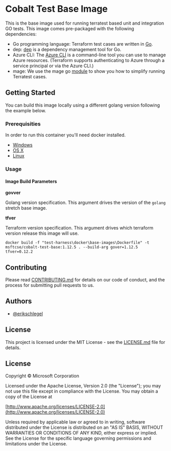 # Cobalt Test Base Image

This is the base image used for running terratest based unit and integration GO tests. This image comes pre-packaged with the following dependencies:
* Go programming language: Terraform test cases are written in [Go](https://golang.org/dl/).
* dep: [dep](https://github.com/golang/dep#installation) is a dependency management tool for Go.
* Azure CLI: The [Azure CLI](https://docs.microsoft.com/en-us/cli/azure/install-azure-cli?view=azure-cli-latest) is a command-line tool you can use to manage Azure resources. (Terraform supports authenticating to Azure through a service principal or via the Azure CLI.)
* mage: We use the mage go [module](https://github.com/magefile/mage#installation) to show you how to simplify running Terratest cases.

## Getting Started

You can build this image locally using a different golang version following the example below.

### Prerequisities

In order to run this container you'll need docker installed.

* [Windows](https://docs.docker.com/windows/started)
* [OS X](https://docs.docker.com/mac/started/)
* [Linux](https://docs.docker.com/linux/started/)

### Usage

#### Image Build Parameters

**govver**

Golang version specification. This argument drives the version of the `golang` stretch base image.

**tfver**

Terraform version specification. This argument drives which terraform version release this image will use.

```shell
docker build -f "test-harness\docker\base-images\Dockerfile" -t msftcse/cobalt-test-base:1.12.5 . --build-arg gover=1.12.5 tfver=0.12.2
```
## Contributing

Please read [CONTRIBUTING.md](CONTRIBUTING.md) for details on our code of conduct, and the process for submitting pull requests to us.

## Authors

* [@erikschlegel](https://github.com/erikschlegel)

## License

This project is licensed under the MIT License - see the [LICENSE.md](LICENSE.md) file for details.


## License
Copyright © Microsoft Corporation

Licensed under the Apache License, Version 2.0 (the "License");
you may not use this file except in compliance with the License.
You may obtain a copy of the License at 

[http://www.apache.org/licenses/LICENSE-2.0](http://www.apache.org/licenses/LICENSE-2.0)

Unless required by applicable law or agreed to in writing, software
distributed under the License is distributed on an "AS IS" BASIS,
WITHOUT WARRANTIES OR CONDITIONS OF ANY KIND, either express or implied.
See the License for the specific language governing permissions and
limitations under the License.